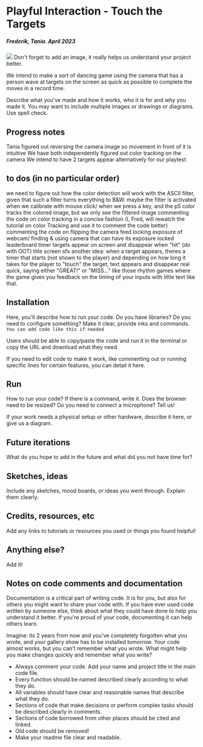# Playful Interaction - Touch the Targets
##### Frederik, Tania. April 2023 

![](img.png)
Don't forget to add an image, it really helps us understand your project better. 

We intend to make a sort of dancing game using the camera that has a person wave at targets on the screen as quick as possible to complete the moves in a record time.  

Describe what you've made and how it works, who it is for and why you made it. You may want to include multiple images or drawings or diagrams. Use spell check. 

## Progress notes
Tania figured out reversing the camera image so movement in front of it is intuitive
We have both independently figured out color tracking on the camera
We intend to have 2 targets appear alternatively for our playtest 


## to dos (in no particular order)
we need to figure out how the color detection will work with the ASCII filter, given that such a filter turns everything to B&W. maybe the filter is activated when we calibrate with mouse click/ when we press a key, and the p5 color tracks the colored image, but we only see the filtered image
commenting the code on color tracking in a concise fashion (I, Fred, will rewatch the tutorial on color Tracking and use it to comment the code better)
commenting the code on flipping the camera feed
locking exposure of webcam/ finding & using camera that can have its exposure locked
leaderboard
timer
targets appear on screen and disappear when "hit" (do with OOT)
title screen
sfx
another idea: when a target appears, theres a timer that starts (not shown to the player) and depending on how long it takes for the player to "touch" the target, text appears and disappear real quick, saying either "GREAT!" or "MISS..." like those rhythm games where the game gives you feedback on the timing of your inputs with little text like that.



## Installation
Here, you'll describe how to run your code. Do you have libraries? Do you need to configure something? Make it clear, provide inks and commands. 
``` You can add code like this if needed  ``` 

Users should be able to copy/paste the code and run it in the terminal or copy the URL and download what they need. 

If you need to edit code to make it work, like commenting out or running specific lines for certain features, you can detail it here. 

## Run
How to run your code? If there is a command, write it. Does the browser need to be resized? Do you need to connect a microphone? Tell us!

If your work needs a physical setup or other hardware, describe it here, or give us a diagram.

## Future iterations
What do you hope to add in the future and what did you not have time for? 

## Sketches, ideas
Include any sketches, mood boards, or ideas you went through. Explain them clearly. 

## Credits, resources, etc 
Add any links to tutorials or resources you used or things you found helpful! 

## Anything else? 
Add it!

## Notes on code comments and documentation

Documentation is a critical part of writing code. It is for you, but also for others you might want to share your code with. If you have ever used code written by someone else, think about what they could have done to help you understand it better. If you're proud of your code, documenting it can help others learn.

Imagine: its 2 years from now and you've completely forgotten what you wrote, and your gallery show has to be installed tomorrow. Your code almost works, but you can't remember what you wrote. What might help you make changes quickly and remember what you write?

- Always comment your code. Add your name and project title in the main code file.  
- Every function should be named described clearly according to what they do.  
- All variables should have clear and reasonable names that describe what they do. 
- Sections of code that make decisions or perform complex tasks should be described clearly in comments.  
- Sections of code borrowed from other places should be cited and linked.  
- Old code should be removed!  
- Make your readme file clear and readable. 